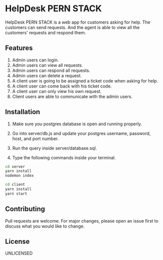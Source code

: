 # HelpDesk PERN STACK

HelpDesk PERN STACK is a web app for customers asking for help.
The customers can send requests.
And the agent is able to view all the customers' requests and respond them.

## Features

1. Admin users can login.
1. Admin users can view all requests.
1. Admin users can respond all requests.
1. Admin users can delete a request.
1. A client user is going to be assigned a ticket code when asking for help.
1. A client user can come back with his ticket code.
1. A client user can only view his own request.
1. Client users are able to communicate with the admin users.

## Installation

1. Make sure you postgres database is open and running properly.

1. Go into server/db.js and update your postgres username, password, host, and port number.

1. Run the query inside server/database.sql.

1. Type the following commands inside your terminal.

```bash
cd server
yarn install
nodemon index

cd client
yarn install
yarn start
```

## Contributing

Pull requests are welcome. For major changes, please open an issue first to discuss what you would like to change.

## License

UNLICENSED
